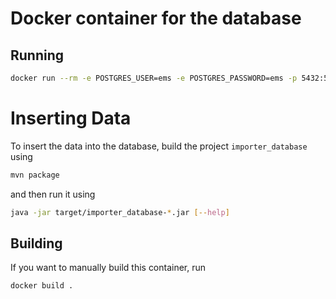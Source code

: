 # Docker container for the database

## Running
```sh
docker run --rm -e POSTGRES_USER=ems -e POSTGRES_PASSWORD=ems -p 5432:5432 kaltsimon/ems-database:latest
```

# Inserting Data
To insert the data into the database, build the project `importer_database` using
```sh
mvn package
```
and then run it using
```sh
java -jar target/importer_database-*.jar [--help]
```

## Building
If you want to manually build this container, run
```sh
docker build .
```
